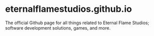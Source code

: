 # eternalflamestudios.github.io
The official Github page for all things related to Eternal Flame Studios; software development solutions, games, and more.
